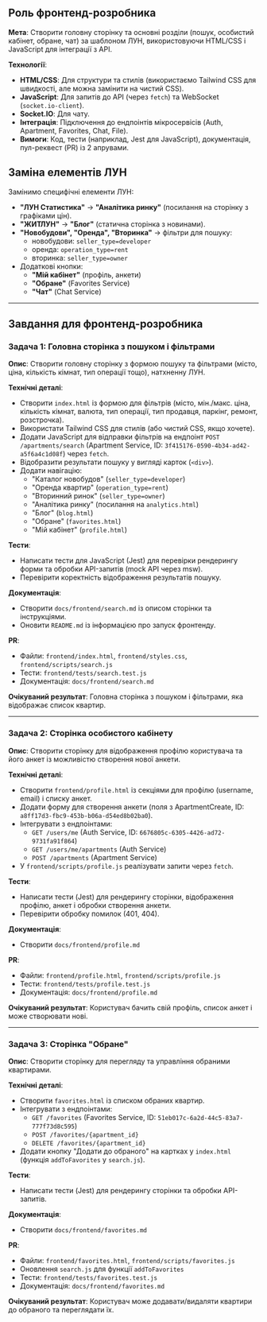 

## Роль фронтенд-розробника

**Мета**: Створити головну сторінку та основні розділи (пошук, особистий кабінет, обране, чат) за шаблоном ЛУН, використовуючи HTML/CSS і JavaScript для інтеграції з API.

**Технології**:
- **HTML/CSS**: Для структури та стилів (використаємо Tailwind CSS для швидкості, але можна замінити на чистий CSS).
- **JavaScript**: Для запитів до API (через `fetch`) та WebSocket (`socket.io-client`).
- **Socket.IO**: Для чату.
- **Інтеграція**: Підключення до ендпоінтів мікросервісів (Auth, Apartment, Favorites, Chat, File).
- **Вимоги**: Код, тести (наприклад, Jest для JavaScript), документація, пул-реквест (PR) із 2 апрувами.

## Заміна елементів ЛУН

Замінимо специфічні елементи ЛУН:

- **"ЛУН Статистика"** → **"Аналітика ринку"** (посилання на сторінку з графіками цін).
- **"ЖИТЛУН"** → **"Блог"** (статична сторінка з новинами).
- **"Новобудови", "Оренда", "Вторинка"** → фільтри для пошуку:
  - новобудови: `seller_type=developer`
  - оренда: `operation_type=rent`
  - вторинка: `seller_type=owner`
- Додаткові кнопки:
  - **"Мій кабінет"** (профіль, анкети)
  - **"Обране"** (Favorites Service)
  - **"Чат"** (Chat Service)

---

## Завдання для фронтенд-розробника

### Задача 1: Головна сторінка з пошуком і фільтрами

**Опис**: Створити головну сторінку з формою пошуку та фільтрами (місто, ціна, кількість кімнат, тип операції тощо), натхненну ЛУН.

**Технічні деталі**:
- Створити `index.html` із формою для фільтрів (місто, мін./макс. ціна, кількість кімнат, валюта, тип операції, тип продавця, паркінг, ремонт, розстрочка).
- Використати Tailwind CSS для стилів (або чистий CSS, якщо хочете).
- Додати JavaScript для відправки фільтрів на ендпоінт `POST /apartments/search` (Apartment Service, ID: `3f415176-0590-4b34-ad42-a5f6a4c1d08f`) через `fetch`.
- Відобразити результати пошуку у вигляді карток (`<div>`).
- Додати навігацію:
  - "Каталог новобудов" (`seller_type=developer`)
  - "Оренда квартир" (`operation_type=rent`)
  - "Вторинний ринок" (`seller_type=owner`)
  - "Аналітика ринку" (посилання на `analytics.html`)
  - "Блог" (`blog.html`)
  - "Обране" (`favorites.html`)
  - "Мій кабінет" (`profile.html`)

**Тести**:
- Написати тести для JavaScript (Jest) для перевірки рендерингу форми та обробки API-запитів (mock API через msw).
- Перевірити коректність відображення результатів пошуку.

**Документація**:
- Створити `docs/frontend/search.md` із описом сторінки та інструкціями.
- Оновити `README.md` із інформацією про запуск фронтенду.

**PR**:
- Файли: `frontend/index.html`, `frontend/styles.css`, `frontend/scripts/search.js`
- Тести: `frontend/tests/search.test.js`
- Документація: `docs/frontend/search.md`

**Очікуваний результат**: Головна сторінка з пошуком і фільтрами, яка відображає список квартир.

---

### Задача 2: Сторінка особистого кабінету

**Опис**: Створити сторінку для відображення профілю користувача та його анкет із можливістю створення нової анкети.

**Технічні деталі**:
- Створити `frontend/profile.html` із секціями для профілю (username, email) і списку анкет.
- Додати форму для створення анкети (поля з ApartmentCreate, ID: `a8ff17d3-fbc9-453b-b06a-d54ed8b02ba0`).
- Інтегрувати з ендпоінтами:
  - `GET /users/me` (Auth Service, ID: `6676805c-6305-4426-ad72-9731fa91f864`)
  - `GET /users/me/apartments` (Auth Service)
  - `POST /apartments` (Apartment Service)
- У `frontend/scripts/profile.js` реалізувати запити через `fetch`.

**Тести**:
- Написати тести (Jest) для рендерингу сторінки, відображення профілю, анкет і обробки створення анкети.
- Перевірити обробку помилок (401, 404).

**Документація**:
- Створити `docs/frontend/profile.md`

**PR**:
- Файли: `frontend/profile.html`, `frontend/scripts/profile.js`
- Тести: `frontend/tests/profile.test.js`
- Документація: `docs/frontend/profile.md`

**Очікуваний результат**: Користувач бачить свій профіль, список анкет і може створювати нові.

---

### Задача 3: Сторінка "Обране"

**Опис**: Створити сторінку для перегляду та управління обраними квартирами.

**Технічні деталі**:
- Створити `favorites.html` із списком обраних квартир.
- Інтегрувати з ендпоінтами:
  - `GET /favorites` (Favorites Service, ID: `51eb017c-6a2d-44c5-83a7-777f73d8c595`)
  - `POST /favorites/{apartment_id}`
  - `DELETE /favorites/{apartment_id}`
- Додати кнопку "Додати до обраного" на картках у `index.html` (функція `addToFavorites` у `search.js`).

**Тести**:
- Написати тести (Jest) для рендерингу сторінки та обробки API-запитів.

**Документація**:
- Створити `docs/frontend/favorites.md`

**PR**:
- Файли: `frontend/favorites.html`, `frontend/scripts/favorites.js`
- Оновлення `search.js` для функції `addToFavorites`
- Тести: `frontend/tests/favorites.test.js`
- Документація: `docs/frontend/favorites.md`

**Очікуваний результат**: Користувач може додавати/видаляти квартири до обраного та переглядати їх.
